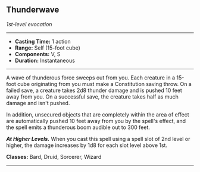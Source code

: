 ﻿## Thunderwave
*1st-level evocation*
___
- **Casting Time:** 1 action
- **Range:** Self (15-foot cube)
- **Components:** V, S
- **Duration:** Instantaneous

---
A wave of thunderous force sweeps out from you. Each creature in a 15-foot cube originating from you must make a Constitution saving throw. On a failed save, a creature takes 2d8 thunder damage and is pushed 10 feet away from you. On a successful save, the creature takes half as much damage and isn't pushed.

In addition, unsecured objects that are completely within the area of effect are automatically pushed 10 feet away from you by the spell's effect, and the spell emits a thunderous boom audible out to 300 feet.

***At Higher Levels.*** When you cast this spell using a spell slot of 2nd level or higher, the damage increases by 1d8 for each slot level above 1st.

**Classes:** Bard, Druid, Sorcerer, Wizard


---

